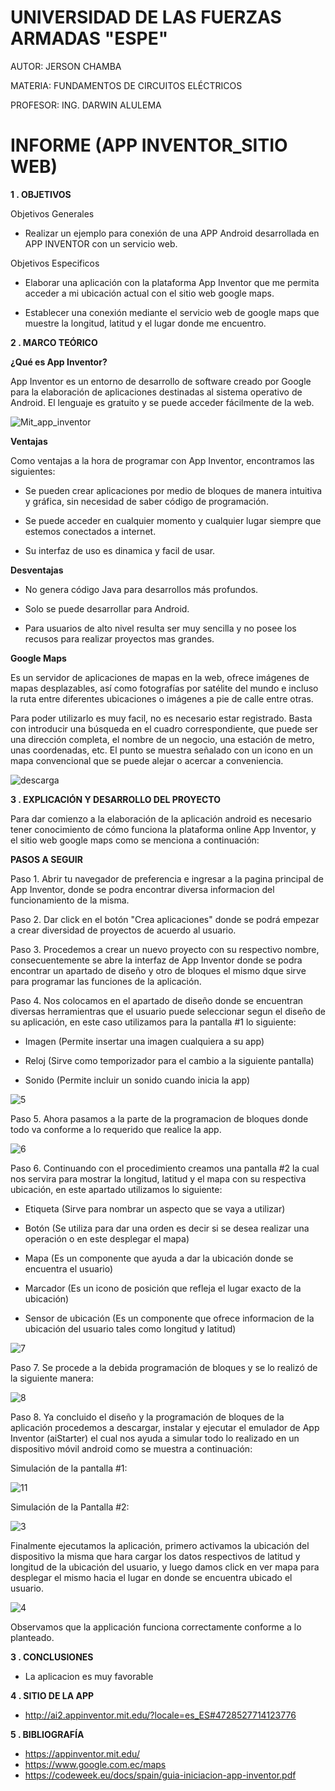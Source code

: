 # UNIVERSIDAD DE LAS FUERZAS ARMADAS "ESPE"

AUTOR: JERSON CHAMBA

MATERIA: FUNDAMENTOS DE CIRCUITOS ELÉCTRICOS

PROFESOR: ING. DARWIN ALULEMA

# INFORME (APP INVENTOR_SITIO WEB)

**1 . OBJETIVOS**

Objetivos Generales

- Realizar un ejemplo para conexión de una APP Android desarrollada en APP INVENTOR con un servicio web.

Objetivos Especificos

- Elaborar una aplicación con la plataforma App Inventor que me permita acceder a mi ubicación actual con el sitio web google maps. 
  
- Establecer una conexión mediante el servicio web de google maps que muestre la longitud, latitud y el lugar donde me encuentro. 

**2 . MARCO TEÓRICO**

**¿Qué es App Inventor?**

App Inventor es un entorno de desarrollo de software creado por Google para la elaboración de aplicaciones destinadas al sistema operativo de Android. El lenguaje es gratuito y se puede acceder fácilmente de la web. 

![Mit_app_inventor](https://user-images.githubusercontent.com/84453441/129104298-5304effa-fe17-4893-a730-1b6a268850eb.png)

**Ventajas**

Como ventajas a la hora de programar con App Inventor, encontramos las siguientes:

- Se pueden crear aplicaciones por medio de bloques de manera intuitiva y gráfica, sin necesidad de saber código de programación.

- Se puede acceder en cualquier momento y cualquier lugar siempre que estemos conectados a internet.

- Su interfaz de uso es dinamica y facil de usar.

**Desventajas**

- No genera código Java para desarrollos más profundos.

- Solo se puede desarrollar para Android.

- Para usuarios de alto nivel resulta ser muy sencilla y no posee los recusos para realizar proyectos mas grandes. 

**Google Maps** 

Es un servidor de aplicaciones de mapas en la web, ofrece imágenes de mapas desplazables, así como fotografías por satélite del mundo e incluso la ruta entre diferentes ubicaciones o imágenes a pie de calle entre otras.

Para poder utilizarlo es muy facil, no es necesario estar registrado. Basta con introducir una búsqueda en el cuadro correspondiente, que puede ser una dirección completa, el nombre de un negocio, una estación de metro, unas coordenadas, etc. El punto se muestra señalado con un icono en un mapa convencional que se puede alejar o acercar a conveniencia.

![descarga](https://user-images.githubusercontent.com/84453441/129105621-ab797a16-73bb-499e-8afb-98294e656efb.png)

**3 . EXPLICACIÓN Y DESARROLLO DEL PROYECTO**

Para dar comienzo a la elaboración de la aplicación android es necesario tener conocimiento de cómo funciona la plataforma online App Inventor, y el sitio web google maps como se menciona a continuación:

**PASOS A SEGUIR**

Paso 1. Abrir tu navegador de preferencia e ingresar a la pagina principal de App Inventor, donde se podra encontrar diversa informacion del funcionamiento de la misma.

Paso 2. Dar click en el botón "Crea aplicaciones" donde se podrá empezar a crear diversidad de proyectos de acuerdo al usuario.

Paso 3. Procedemos a crear un nuevo proyecto con su respectivo nombre, consecuentemente se abre la interfaz de App Inventor donde se podra encontrar un apartado de diseño y otro de bloques el mismo dque sirve para programar las funciones de la aplicación.

Paso 4. Nos colocamos en el apartado de diseño donde se encuentran diversas herramientras que el usuario puede seleccionar segun el diseño de su aplicación, en este caso utilizamos para la pantalla #1 lo siguiente:

- Imagen (Permite insertar una imagen cualquiera a su app)

- Reloj (Sirve como temporizador para el cambio a la siguiente pantalla)

- Sonido (Permite incluir un sonido cuando inicia la app)

![5](https://user-images.githubusercontent.com/84453441/129116658-42bfc798-1f0c-4cec-b21e-0a4b52614eb9.png)

Paso 5. Ahora pasamos a la parte de la programacion de bloques donde todo va conforme a lo requerido que realice la app.

![6](https://user-images.githubusercontent.com/84453441/129117186-ecc15dfc-5a80-4a51-bbb1-d166674d7d54.png)

Paso 6. Continuando con el procedimiento creamos una pantalla #2 la cual nos servira para mostrar la longitud, latitud y el mapa con su respectiva ubicación, en este apartado utilizamos lo siguiente:

- Etiqueta (Sirve para nombrar un aspecto que se vaya a utilizar)

- Botón (Se utiliza para dar una orden es decir si se desea realizar una operación o en este desplegar el mapa)

- Mapa (Es un componente que ayuda a dar la ubicación donde se encuentra el usuario)

- Marcador (Es un icono de posición que refleja el lugar exacto de la ubicación)

- Sensor de ubicación (Es un componente que ofrece informacion de la ubicación del usuario tales como longitud y latitud)

![7](https://user-images.githubusercontent.com/84453441/129117559-0d479262-709a-44c5-afd5-fc857ef62f1b.png)

Paso 7. Se procede a la debida programación de bloques y se lo realizó de la siguiente manera:

![8](https://user-images.githubusercontent.com/84453441/129118284-2a05578c-347c-49a4-a211-74667a9c77a5.png)

Paso 8. Ya concluido el diseño y la programación de bloques de la aplicación procedemos a descargar, instalar y ejecutar el emulador de App Inventor (aiStarter) el cual nos ayuda a simular todo lo realizado en un dispositivo móvil android como se muestra a continuación:

Simulación de la pantalla #1:

![11](https://user-images.githubusercontent.com/84453441/129118551-955adfc4-6b42-4d03-908e-693ed1a54392.png)

Simulación de la Pantalla #2:

![3](https://user-images.githubusercontent.com/84453441/129118658-5e87d497-bf28-4730-a0d2-073b64ff9fa6.png)

Finalmente ejecutamos la aplicación, primero activamos la ubicación del dispositivo la misma que hara cargar los datos respectivos de latitud y longitud de la ubicación del usuario, y luego damos click en ver mapa para desplegar el mismo hacia el lugar en donde se encuentra ubicado el usuario.

![4](https://user-images.githubusercontent.com/84453441/129118862-d0da6c93-ebc1-4e49-a60c-25f4f47afde7.png)

Observamos que la applicación funciona correctamente conforme a lo planteado.

**3 . CONCLUSIONES**

- La aplicacion es muy favorable

**4 . SITIO DE LA APP**

- http://ai2.appinventor.mit.edu/?locale=es_ES#4728527714123776

**5 . BIBLIOGRAFÍA**

- https://appinventor.mit.edu/
- https://www.google.com.ec/maps
- https://codeweek.eu/docs/spain/guia-iniciacion-app-inventor.pdf

